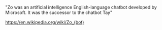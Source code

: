 "Zo was an artificial intelligence English-language chatbot developed by Microsoft. It was the successor to the chatbot Tay"

https://en.wikipedia.org/wiki/Zo_(bot)